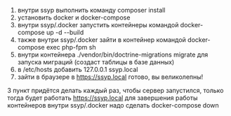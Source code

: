 1. внутри ssyp выполнить команду composer install
2. установить docker и docker-compose
3. внутри ssyp/.docker запустить контейнеры командой docker-compose up -d --build
4. также внутри ssyp/.docker зайти в контейнер командой docker-compose exec php-fpm sh
5. внутри контейнера ./vendor/bin/doctrine-migrations migrate для запуска миграций (создаст таблицы в базе данных)
6. в /etc/hosts добавить 127.0.0.1    ssyp.local
7. зайти в браузере в https://ssyp.local готово, вы великолепны!

3 пункт придётся делать каждый раз, чтобы сервер запустился, только тогда будет работать https://ssyp.local
для завершения работы контейнеров внутри ssyp/.docker надо сделать docker-compose down 